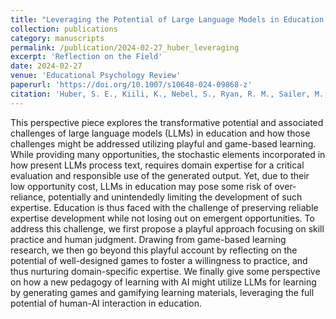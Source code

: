 ```yaml
---
title: "Leveraging the Potential of Large Language Models in Education Through Playful and Game‑Based Learning"
collection: publications
category: manuscripts
permalink: /publication/2024-02-27_huber_leveraging
excerpt: 'Reflection on the Field'
date: 2024-02-27
venue: 'Educational Psychology Review'
paperurl: 'https://doi.org/10.1007/s10648-024-09868-z'
citation: 'Huber, S. E., Kiili, K., Nebel, S., Ryan, R. M., Sailer, M., & Ninaus, M. (2024). Leveraging the Potential of Large Language Models in Education Through Playful and Game‑Based Learning. <i>Educational Psychology Review, 36</i>(1), 25.'
---
```


This perspective piece explores the transformative potential and associated challenges of large language models (LLMs) in education and how those challenges might be addressed utilizing playful and game-based learning. While providing many opportunities, the stochastic elements incorporated in how present LLMs process text, requires domain expertise for a critical evaluation and responsible use of the generated output. Yet, due to their low opportunity cost, LLMs in education may pose some risk of over-reliance, potentially and unintendedly limiting the development of such expertise. Education is thus faced with the challenge of preserving reliable expertise development while not losing out on emergent opportunities. To address this challenge, we first propose a playful approach focusing on skill practice and human judgment. Drawing from game-based learning research, we then go beyond this playful account by reflecting on the potential of well-designed games to foster a willingness to practice, and thus nurturing domain-specific expertise. We finally give some perspective on how a new pedagogy of learning with AI might utilize LLMs for learning by generating games and gamifying learning materials, leveraging the full potential of human-AI interaction in education.